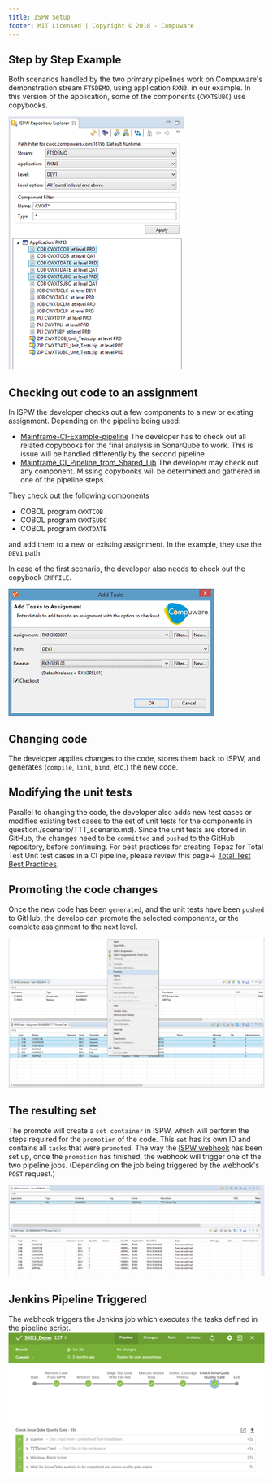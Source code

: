 ```yaml
---
title: ISPW Setup
footer: MIT Licensed | Copyright © 2018 - Compuware
---
```


## Step by Step Example

Both scenarios handled by the two primary pipelines work on Compuware's demonstration stream `FTSDEMO`, using application `RXN3`, in our example. In this version of the application, some of the components (`CWXTSUBC`) use copybooks.

![ISPW repository explorer](../images/ISPW_repository_explorer.png)

## Checking out code to an assignment

In ISPW the developer checks out a few components to a new or existing assignment. Depending on the pipeline being used:

- [Mainframe-CI-Example-pipeline](../Mainframe-CI-Example-pipeline.md)
The developer has to check out all related copybooks for the final analysis in SonarQube to work. This is issue will be handled differently by the second pipeline
- [Mainframe_CI_Pipeline_from_Shared_Lib](../Mainframe_CI_Pipeline_from_Shared_Lib.md)
The developer may check out any component. Missing copybooks will be determined and gathered in one of the pipeline steps.

They check out the following components

- COBOL program `CWXTCOB`
- COBOL program `CWXTSUBC`
- COBOL program `CWXTDATE`

and add them to a new or existing assignment. In the example, they use the `DEV1` path.

In case of the first scenario, the developer also needs to check out the copybook `EMPFILE`.

![ISPW checkout](../images/ISPW_checkout.png)

## Changing code

The developer applies changes to the code, stores them back to ISPW, and generates (`compile`, `link`, `bind`, etc.) the new code.

## Modifying the unit tests

Parallel to changing the code, the developer also adds new test cases or modifies existing test cases to the set of unit tests for the components in question./scenario/TTT_scenario.md). Since the unit tests are stored in GitHub, the changes need to be `committed` and `pushed` to the GitHub repository, before continuing.  For best practices for creating Topaz for Total Test Unit test cases in a CI pipeline, please review this page-> [Total Test Best Practices](../scenario/TTT_scenario.md).

## Promoting the code changes

Once the new code has been `generated`, and the unit tests have been `pushed` to GitHub, the develop can promote the selected components, or the complete assignment to the next level.

![ISPW promote](../images/ISPW_promote.png)

## The resulting set

The promote will create a `set container` in ISPW, which will perform the steps required for the `promotion` of the code. This `set` has its own ID and contains all `tasks` that were `promoted`. The way the [ISPW webhook](../../tool_configuration/webhook_setup.md) has been set up, once the `promotion` has finished, the webhook will trigger one of the two pipeline jobs. (Depending on the job being triggered by the webhook's `POST` request.)

![ISPW set](../images/ISPW_set.png)

## Jenkins Pipeline Triggered

The webhook triggers the Jenkins job which executes the tasks defined in the pipeline script.  
![ISPW set](../images/Jenkins_Pipeline.png)